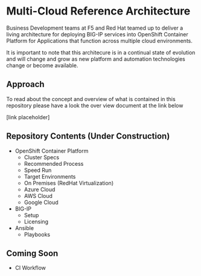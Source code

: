 # Multi-Cloud Reference Architecture

Business Development teams at F5 and Red Hat teamed up to deliver a living architecture for deploying BIG-IP services into OpenShift Container Platform for Applications that function across multiple cloud environments.

It is important to note that this architecure is in a continual state of evolution and will change and grow as new platform and automation technologies change or become available.

## Approach

To read about the concept and overview of what is contained in this repository please have a look the over view document at the link below

[link placeholder]

## Repository Contents (Under Construction)

* OpenShift Container Platform
    * Cluster Specs
    * Recommended Process
    * Speed Run
    * Target Environments
    * On Premises (RedHat Virtualization)
    * Azure Cloud
    * AWS Cloud
    * Google Cloud
* BIG-IP
    * Setup
    * Licensing
* Ansible
    * Playbooks
        
## Coming Soon
* CI Workflow
